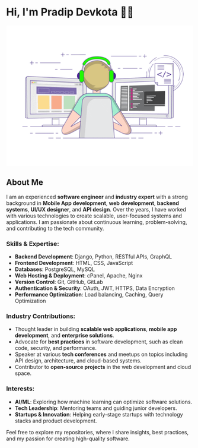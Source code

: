 # Hi, I'm Pradip Devkota 👨‍💻
![Alt text](212748842-9fcbad5b-6173-4175-8a61-521f3dbb7514.gif)

## About Me
I am an experienced **software engineer** and **industry expert** with a strong background in **Mobile App development**, **web development**, **backend systems**, **UI/UX designer**, and **API design**. Over the years, I have worked with various technologies to create scalable, user-focused systems and applications. I am passionate about continuous learning, problem-solving, and contributing to the tech community.

### Skills & Expertise:
- **Backend Development**: Django, Python, RESTful APIs, GraphQL
- **Frontend Development**: HTML, CSS, JavaScript
- **Databases**: PostgreSQL, MySQL
- **Web Hosting & Deployment**: cPanel, Apache, Nginx
- **Version Control**: Git, GitHub, GitLab
- **Authentication & Security**: OAuth, JWT, HTTPS, Data Encryption
- **Performance Optimization**: Load balancing, Caching, Query Optimization

### Industry Contributions:
- Thought leader in building **scalable web applications**, **mobile app development**, and **enterprise solutions**.
- Advocate for **best practices** in software development, such as clean code, security, and performance.
- Speaker at various **tech conferences** and meetups on topics including API design, architecture, and cloud-based systems.
- Contributor to **open-source projects** in the web development and cloud space.

### Interests:
- **AI/ML**: Exploring how machine learning can optimize software solutions.
- **Tech Leadership**: Mentoring teams and guiding junior developers.
- **Startups & Innovation**: Helping early-stage startups with technology stacks and product development.

Feel free to explore my repositories, where I share insights, best practices, and my passion for creating high-quality software.

